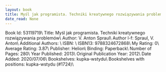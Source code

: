 ```yaml
---
layout: book
title: Myśl jak programista. Techniki kreatywnego rozwiązywania problemów
date_read: None
---
```


Book Id: 53119719\ 
Title: Myśl jak programista. Techniki kreatywnego rozwiązywania problemów\ 
Author: V. Anton Spraul\ 
Author l-f: Spraul, V. Anton\ 
Additional Authors: \ 
ISBN: \ 
ISBN13: 9788324672868\ 
My Rating: 0\ 
Average Rating: 3.87\ 
Publisher: Helion\ 
Binding: Paperback\ 
Number of Pages: 280\ 
Year Published: 2013\ 
Original Publication Year: 2012\ 
Date Added: 2020/07/06\ 
Bookshelves: kupka-wstydu\ 
Bookshelves with positions: kupka-wstydu (#1724)\ 

